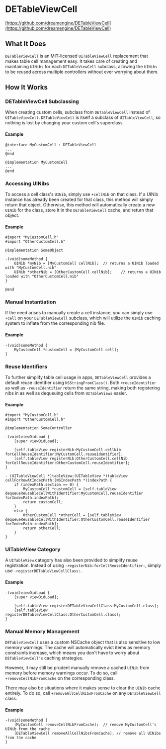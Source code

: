 # DETableViewCell
[https://github.com/dreamengine/DETableViewCell](https://github.com/dreamengine/DETableViewCell)

## What It Does

`DETableViewCell` is an MIT-licensed `UITableViewCell` replacement that makes table cell management easy. It takes care of creating and maintaining `UINibs` for each `DETableViewCell` subclass, allowing the `UINibs` to be reused across multiple controllers without ever worrying about them.

## How It Works


### DETableViewCell Subclassing

When creating custom cells, subclass from `DETableViewCell` instead of `UITableViewCell`. `DETableViewCell` is itself a subclass of `UITableViewCell`, so nothing is lost by changing your custom cell's superclass.

#### Example

	@interface MyCustomCell : DETableViewCell
	...
	@end
	
	@implementation MyCustomCell
	...
	@end

### Accessing UINibs

To access a cell class's `UINib`, simply use `+cellNib` on that class. If a UINib instance has already been created for that class, this method will simply return that object. Otherwise, this method will automatically create a new `UINib` for the class, store it in the `DETableViewCell` cache, and return that object.

#### Example

	#import "MyCustomCell.h"
	#import "OtherCustomCell.h"
	
	@implementation SomeObject

	-(void)someMethod {
		UINib *myNib = [MyCustomCell cellNib];	// returns a UINib loaded with "MyCustomCell.nib"
		UINib *otherNib = [OtherCustomCell cellNib];	// returns a UINib loaded with "OtherCustomCell.nib"
	}
	
	@end
	
### Manual Instantiation

If the need arises to manually create a cell instance, you can simply use `+cell` on your `DETableViewCell` subclass, which will utilize the `UINib` caching system to inflate from the corresponding nib file.

#### Example

	-(void)someMethod {
		MyCustomCell *customCell = [MyCustomCell cell];
	}


### Reuse Identifiers

To further simplify table cell usage in apps, `DETableViewCell` provides a default reuse identifier using `NSStringFromClass()`. Both `+reuseIdentifier` as well as `-reuseIdentifier` return the same string, making both registering nibs in as well as dequeuing cells from `UITableViews` easier.

#### Example
	#import "MyCustomCell.h"
	#import "OtherCustomCell.h"
	
	@implementation SomeController
	
	-(void)viewDidLoad {
		[super viewDidLoad];
		
		[self.tableView registerNib:MyCustomCell.cellNib forCellReuseIdentifier:MyCustomCell.reuseIdentifier];
		[self.tableView registerNib:OtherCustomCell.cellNib forCellReuseIdentifier:OtherCustomCell.reuseIdentifier];
	}
	
	- (UITableViewCell *)tableView:(UITableView *)tableView cellForRowAtIndexPath:(NSIndexPath *)indexPath {
		if (indexPath.section == 0) {
			MyCustomCell *customCell = [self.tableView dequeueReusableCellWithIdentifier:MyCustomCell.reuseIdentifier forIndexPath:indexPath];
			return customCell;
		}
		else {
			OtherCustomCell *otherCell = [self.tableView dequeueReusableCellWithIdentifier:OtherCustomCell.reuseIdentifier forIndexPath:indexPath];
			return otherCell;
		}
	}

### UITableView Category

A `UITableView` category has also been provided to simplify reuse registration. Instead of using `-registerNib:forCellReuseIdentifier:`, simply use `-registerDETableViewCellClass:`.

#### Example

	-(void)viewDidLoad {
		[super viewDidLoad];
		
		[self.tableView registerDETableViewCellClass:MyCustomCell.class];
		[self.tableView registerDETableViewCellClass:OtherCustomCell.class];
	}

### Manual Memory Management

`DETableViewCell` uses a custom NSCache object that is also sensitive to low memory warnings. The cache will automatically evict items as memory constraints increase, which means you don't have to worry about `DETableViewCell's` caching strategies.

However, it may still be prudent manually remove a cached `UINib` from memory before memory warnings occur. To do so, call `+removeCellNibFromCache` on the corresponding class.

There may also be situations where it makes sense to clear the `UINib` cache entirely. To do so, call `+removeAllCellNibsFromCache` on any `DETableViewCell` class.

#### Example

	-(void)someMethod {
		[MyCustomCell removeCellNibFromCache];	// remove MyCustomCell's UINib from the cache
		[DETableViewCell removeAllCellNibsFromCache]; // remove all UINibs from the cache
	}